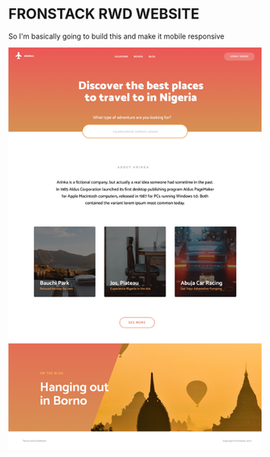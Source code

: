 # FRONSTACK RWD WEBSITE

So I'm basically going to build this and make it mobile responsive

![The website to recreate](assets/images/Arinka.png "Arinka site")